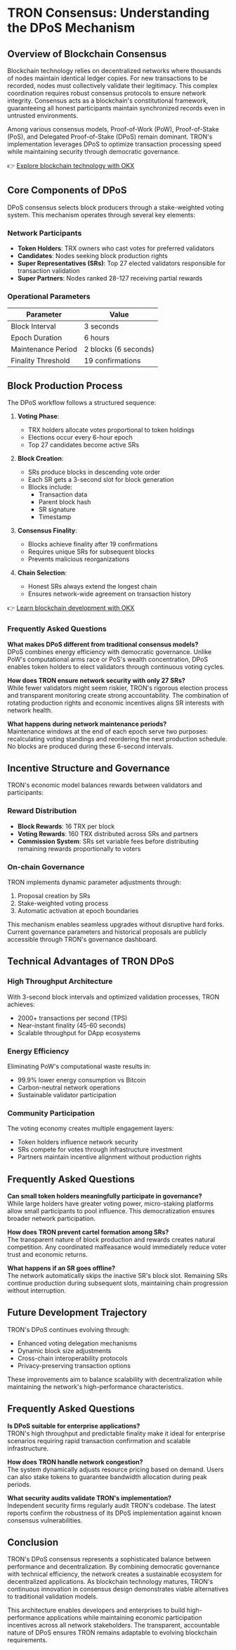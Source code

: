 # TRON Consensus: Understanding the DPoS Mechanism

## Overview of Blockchain Consensus

Blockchain technology relies on decentralized networks where thousands of nodes maintain identical ledger copies. For new transactions to be recorded, nodes must collectively validate their legitimacy. This complex coordination requires robust consensus protocols to ensure network integrity. Consensus acts as a blockchain's constitutional framework, guaranteeing all honest participants maintain synchronized records even in untrusted environments.

Among various consensus models, Proof-of-Work (PoW), Proof-of-Stake (PoS), and Delegated Proof-of-Stake (DPoS) remain dominant. TRON's implementation leverages DPoS to optimize transaction processing speed while maintaining security through democratic governance.

👉 [Explore blockchain technology with OKX](https://bit.ly/okx-bonus)

## Core Components of DPoS

DPoS consensus selects block producers through a stake-weighted voting system. This mechanism operates through several key elements:

### Network Participants
- **Token Holders**: TRX owners who cast votes for preferred validators
- **Candidates**: Nodes seeking block production rights
- **Super Representatives (SRs)**: Top 27 elected validators responsible for transaction validation
- **Super Partners**: Nodes ranked 28-127 receiving partial rewards

### Operational Parameters
| Parameter          | Value                  |
|---------------------|------------------------|
| Block Interval      | 3 seconds              |
| Epoch Duration      | 6 hours                |
| Maintenance Period  | 2 blocks (6 seconds)   |
| Finality Threshold  | 19 confirmations       |

## Block Production Process

The DPoS workflow follows a structured sequence:

1. **Voting Phase**: 
   - TRX holders allocate votes proportional to token holdings
   - Elections occur every 6-hour epoch
   - Top 27 candidates become active SRs

2. **Block Creation**:
   - SRs produce blocks in descending vote order
   - Each SR gets a 3-second slot for block generation
   - Blocks include:
     - Transaction data
     - Parent block hash
     - SR signature
     - Timestamp

3. **Consensus Finality**:
   - Blocks achieve finality after 19 confirmations
   - Requires unique SRs for subsequent blocks
   - Prevents malicious reorganizations

4. **Chain Selection**:
   - Honest SRs always extend the longest chain
   - Ensures network-wide agreement on transaction history

👉 [Learn blockchain development with OKX](https://bit.ly/okx-bonus)

### Frequently Asked Questions

**What makes DPoS different from traditional consensus models?**  
DPoS combines energy efficiency with democratic governance. Unlike PoW's computational arms race or PoS's wealth concentration, DPoS enables token holders to elect validators through continuous voting cycles.

**How does TRON ensure network security with only 27 SRs?**  
While fewer validators might seem riskier, TRON's rigorous election process and transparent monitoring create strong accountability. The combination of rotating production rights and economic incentives aligns SR interests with network health.

**What happens during network maintenance periods?**  
Maintenance windows at the end of each epoch serve two purposes: recalculating voting standings and reordering the next production schedule. No blocks are produced during these 6-second intervals.

## Incentive Structure and Governance

TRON's economic model balances rewards between validators and participants:

### Reward Distribution
- **Block Rewards**: 16 TRX per block
- **Voting Rewards**: 160 TRX distributed across SRs and partners
- **Commission System**: SRs set variable fees before distributing remaining rewards proportionally to voters

### On-chain Governance
TRON implements dynamic parameter adjustments through:
1. Proposal creation by SRs
2. Stake-weighted voting process
3. Automatic activation at epoch boundaries

This mechanism enables seamless upgrades without disruptive hard forks. Current governance parameters and historical proposals are publicly accessible through TRON's governance dashboard.

## Technical Advantages of TRON DPoS

### High Throughput Architecture
With 3-second block intervals and optimized validation processes, TRON achieves:
- 2000+ transactions per second (TPS)
- Near-instant finality (45-60 seconds)
- Scalable throughput for DApp ecosystems

### Energy Efficiency
Eliminating PoW's computational waste results in:
- 99.9% lower energy consumption vs Bitcoin
- Carbon-neutral network operations
- Sustainable validator participation

### Community Participation
The voting economy creates multiple engagement layers:
- Token holders influence network security
- SRs compete for votes through infrastructure investment
- Partners maintain incentive alignment without production rights

## Frequently Asked Questions

**Can small token holders meaningfully participate in governance?**  
While large holders have greater voting power, micro-staking platforms allow small participants to pool influence. This democratization ensures broader network participation.

**How does TRON prevent cartel formation among SRs?**  
The transparent nature of block production and rewards creates natural competition. Any coordinated malfeasance would immediately reduce voter trust and economic returns.

**What happens if an SR goes offline?**  
The network automatically skips the inactive SR's block slot. Remaining SRs continue production during subsequent slots, maintaining chain progression without interruption.

## Future Development Trajectory

TRON's DPoS continues evolving through:
- Enhanced voting delegation mechanisms
- Dynamic block size adjustments
- Cross-chain interoperability protocols
- Privacy-preserving transaction options

These improvements aim to balance scalability with decentralization while maintaining the network's high-performance characteristics.

## Frequently Asked Questions

**Is DPoS suitable for enterprise applications?**  
TRON's high throughput and predictable finality make it ideal for enterprise scenarios requiring rapid transaction confirmation and scalable infrastructure.

**How does TRON handle network congestion?**  
The system dynamically adjusts resource pricing based on demand. Users can also stake tokens to guarantee bandwidth allocation during peak periods.

**What security audits validate TRON's implementation?**  
Independent security firms regularly audit TRON's codebase. The latest reports confirm the robustness of its DPoS implementation against known consensus vulnerabilities.

## Conclusion

TRON's DPoS consensus represents a sophisticated balance between performance and decentralization. By combining democratic governance with technical efficiency, the network creates a sustainable ecosystem for decentralized applications. As blockchain technology matures, TRON's continuous innovation in consensus design demonstrates viable alternatives to traditional validation models.

This architecture enables developers and enterprises to build high-performance applications while maintaining economic participation incentives across all network stakeholders. The transparent, accountable nature of DPoS ensures TRON remains adaptable to evolving blockchain requirements.
